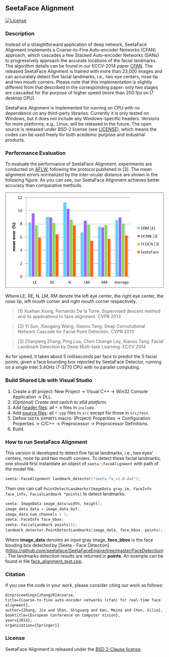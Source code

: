 ## SeetaFace Alignment

[![License](https://img.shields.io/badge/license-BSD-blue.svg)](../LICENSE)

### Description
Instead of a straightforward application of deep network, SeetaFace Alignment implements a Coarse-to-Fine Auto-encoder
Networks (CFAN) approach, which cascades a few Stacked Auto-encoder Networks (SANs) to progressively approach the accurate locations of the facial landmarks. The algorithm details can be found in our ECCV-2014 paper [CFAN](#citation). The released SeetaFace Alignment is trained with more than 23,000 images and can accurately detect five facial landmarks, i.e., two eye centers, nose tip and two mouth corners. Please note that this implementation is slightly different from that described in the corresponding paper: only two stages are cascaded for the purpose of higher speed (more than 200 fps on I7 desktop CPU). 

SeetaFace Alignment is implemented for running on CPU with no dependence on any third-party libraries. Currently it is only tested on Windows, but it does not include any Windows-specific headers. Versions for more platforms, e.g., Linux, will be released in the future. The open source is released under BSD-2 license (see [LICENSE](../LICENSE)), which means the codes can be used freely for both acedemic purpose and industrial products.

### Performance Evaluation

To evaluate the performance of SeetaFace Alignment, experiments are conducted on [AFLW](http://lrs.icg.tugraz.at/research/aflw/), following the protocol published in [3]. The mean alignment errors normalized by the inter-ocular distance are shown in the following figure. As you can see, our SeetaFace Alignment achieves better accuracy than comparative methods.

![aflw_nrmse](./doc/aflw_nrmse.png)

Where LE, RE, N, LM, RM denote the left eye center, the right eye center, the nose tip, left mouth corner and right mouth corner respectively.

> [1] Xuehan Xiong, Fernando De la Torre. Supervised descent method and its applications to face alignment. CVPR 2013

> [2] Yi Sun, Xiaogang Wang, Xiaoou Tang. Deep Convolutional Network Cascade for Facial Point Detection. CVPR 2013

> [3] Zhanpeng Zhang, Ping Luo, Chen Change Loy, Xiaoou Tang. Facial Landmark Detection by Deep Multi-task Learning. ECCV 2014

As for speed, it takes about 5 milliseconds per face to predict the 5 facial points, given a face bounding box reported by SeetaFace Detector, running on a single Intel 3.4GHz i7-3770 CPU with no parallel computing.

### Build Shared Lib with Visual Studio

1. Create a dll project: New Project -> Visual C++ -> Win32 Console Application -> DLL.
2. *(Optional) Create and switch to x64 platform.*
3. Add [header files](./include): all `*.h` files in `include`.
4. Add [source files](./src): all `*.cpp` files in `src` except for those in `src/test`.
5. Define `SEETA_EXPORTS` macro: (Project) Properities -> Configuration Properties -> C/C++ -> Preprocessor -> Preprocessor Definitions.
6. Build.

### How to run SeetaFace Alignment

This version is developed to detect five facial landmarks, i.e., two eyes' centers, nose tip and two mouth corners.
To detect these facial landmarks, one should first instantiate an object of `seeta::FaceAlignment` with path of the model file.

```c++
seeta::FaceAlignment landmark_detector("seeta_fa_v1.0.dat");
```

Then one can call `PointDetectLandmarks(ImageData gray_im, FaceInfo face_info, FacialLandmark *points)` to detect landmarks.

```c++
seeta::ImageData image_data(width, height);
image_data.data = image_data_buf;
image_data.num_channels = 1;
seeta::FaceInfo face_bbox;
seeta::FacialLandmark points[5];
landmark_detector.PointDetectLandmarks(image_data, face_bbox, points);
```

Where **image_data** denotes an input gray image, **face_bbox** is the face bouding box detected by [Seeta - Face Detection] (https://github.com/seetaface/SeetaFaceEngine/tree/master/FaceDetection),
The landmarks detection results are returned in **points**. An example can be found in file [face_alignment_test.cpp](./src/test/face_alignment_test.cpp).

### Citation

If you use the code in your work, please consider citing our work as follows:

    @inproceedings{zhang2014coarse,
    title={Coarse-to-fine auto-encoder networks (cfan) for real-time face alignment},
    author={Zhang, Jie and Shan, Shiguang and Kan, Meina and Chen, Xilin},
    booktitle={European Conference on Computer Vision},
    year={2014},
    organization={Springer}}

### License

SeetaFace Alignment is released under the [BSD 2-Clause license](../LICENSE).
